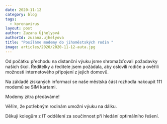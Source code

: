 ```yaml
---
date: 2020-11-12
category: blog
tags: 
  - koronavirus
layout: post
author: Zuzana Újhelyová
authorId: zuzana.ujhelyova
title: "Posíláme modemy do jihoměstských rodin "
image: articles/2020/2020-11-12-auta.jpg
---
```


Od počátku přechodu na distanční výuku jsme shromažďovali požadavky našich škol. Ředitelky a ředitele jsem požádala, aby oslovili rodiče a ověřili možnosti internetového připojení z jejich domovů.
 
Na základě získaných informací se naše městská část rozhodla nakoupit 111 modemů se SIM kartami.

Modemy zítra předáváme!

Věřím, že potřebným rodinám umožní výuku na dálku.

Děkuji kolegům z IT oddělení za součinnost při hledání optimálního řešení.
